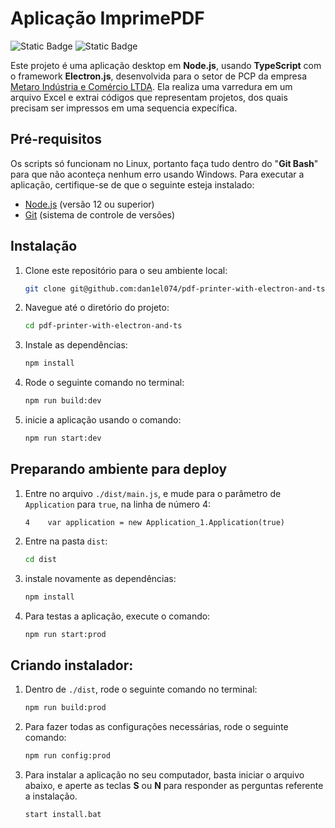 # Aplicação ImprimePDF

![Static Badge](https://img.shields.io/badge/status-finished-green) ![Static Badge](https://img.shields.io/badge/release-v2.1.5-blue)

Este projeto é uma aplicação desktop em **Node.js**, usando **TypeScript** com o framework **Electron.js**, desenvolvida para o setor de PCP da empresa [Metaro Indústria e Comércio LTDA](https://www.metaro.com.br). Ela realiza uma varredura em um arquivo Excel e extrai códigos que representam projetos, dos quais precisam ser impressos em uma sequencia expecífica.

## Pré-requisitos

Os scripts só funcionam no Linux, portanto faça tudo dentro do "**Git Bash**" para que não aconteça nenhum erro usando Windows. Para executar a aplicação, certifique-se de que o seguinte esteja instalado:

- [Node.js](https://nodejs.org/en/download/current) (versão 12 ou superior)
- [Git](https://git-scm.com/download/win) (sistema de controle de versões)

## Instalação

1. Clone este repositório para o seu ambiente local:

    ```bash
    git clone git@github.com:dan1el074/pdf-printer-with-electron-and-ts.git 
    ```

2. Navegue até o diretório do projeto:

    ```bash
    cd pdf-printer-with-electron-and-ts
    ```

3. Instale as dependências:

    ```bash
    npm install
    ```

4. Rode o seguinte comando no terminal:

    ```bash
    npm run build:dev
    ```

5. inicie a aplicação usando o comando:

    ```bash
    npm run start:dev 
    ```

## Preparando ambiente para deploy

1. Entre no arquivo `./dist/main.js`, e mude para o parâmetro de `Application` para `true`, na linha de número 4:

    ```
    4    var application = new Application_1.Application(true) 
    ```

2. Entre na pasta `dist`:

    ```bash
    cd dist
    ```

3. instale novamente as dependências:

    ```bash
    npm install
    ```

4. Para testas a aplicação, execute o comando:

    ```bash
    npm run start:prod
    ```

## Criando instalador:

1. Dentro de `./dist`, rode o seguinte comando no terminal:

    ```bash
    npm run build:prod
    ```

2. Para fazer todas as configurações necessárias, rode o seguinte comando:
    ```bash
    npm run config:prod
    ``` 
3. Para instalar a aplicação no seu computador, basta iniciar o arquivo abaixo, e aperte as teclas **S** ou **N** para responder as perguntas referente a instalação.

    ```bash
    start install.bat
    ```
